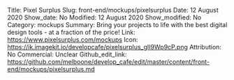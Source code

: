 Title: Pixel Surplus
Slug: front-end/mockups/pixelsurplus
Date: 12 August 2020
Show_date: No
Modified: 12 August 2020
Show_modified: No
Category: mockups
Summary: Bring your projects to life with the best digital design tools - at a fraction of the price!
Link: https://www.pixelsurplus.com/mockups
Icon: https://ik.imagekit.io/developcafe/pixelsurplus_gII9Wp9cP.png
Attribution: No
Commercial: Unclear
Github_edit_link: https://github.com/melboone/develop_cafe/edit/master/content/front-end/mockups/pixelsurplus.md
